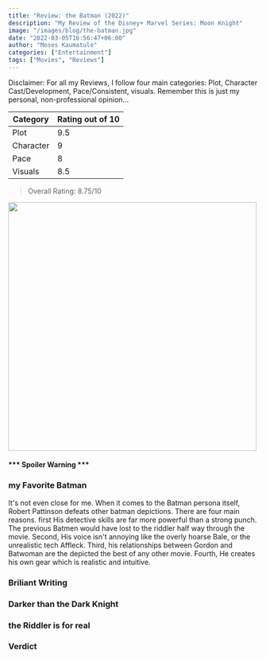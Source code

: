 ```yaml
---
title: "Review: the Batman (2022)"
description: "My Review of the Disney+ Marvel Series: Moon Knight"
image: "/images/blog/the-batman.jpg"
date: "2022-03-05T16:56:47+06:00"
author: "Moses Kaumatule"
categories: ["Entertainment"]
tags: ["Movies", "Reviews"]
---
```


Disclaimer: For all my Reviews, I follow four main categories: Plot, Character Cast/Development, Pace/Consistent, visuals. Remember this is just my personal, non-professional opinion...

Category | Rating out of 10
------------ | ------------
Plot | 9.5
Character | 9
Pace | 8
Visuals | 8.5

> Overall Rating: 8.75/10
<!-- <cite>My Rating</cite> -->

<a href="http://www.youtube.com/watch?feature=player_embedded&v=mqqft2x_Aa4
" target="_blank" id="pointer"><img src="https://static.wikia.nocookie.net/c483021d-56b4-43d1-87ed-d5fcd0cddfc2" width="500" id="pointer"/></a>

<h4 id='spoiler'>*** Spoiler Warning ***</h4>

### my Favorite Batman
It's not even close for me. When it comes to the Batman persona itself, Robert Pattinson defeats other batman depictions. There are four main reasons. first His detective skills are far more powerful than a strong punch. The previous Batmen would have lost to the riddler half way through the movie. Second, His voice isn't annoying like the overly hoarse Bale, or the unrealistic tech Affleck. Third, his relationships between Gordon and Batwoman are the depicted the best of any other movie. Fourth, He creates his own gear which is realistic and intuitive. 

### Briliant Writing

### Darker than the Dark Knight

### the Riddler is for real

### Verdict


